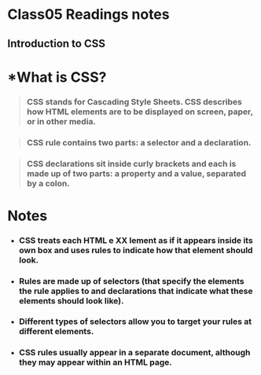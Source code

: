 # Class05 Readings notes

## **Introduction to CSS**


# *What is CSS?
> ### CSS stands for Cascading Style Sheets. CSS describes how HTML elements are to be displayed on screen, paper, or in other media. ###

> ### CSS rule contains two parts: a selector and a declaration.

> ### CSS declarations sit inside curly brackets and each is made up of two parts: a property and a value, separated by a colon.

# **Notes**
- ### CSS treats each HTML e XX lement as if it appears inside its own box and uses rules to indicate how that element should look. ###
- ### Rules are made up of selectors (that specify the elements the rule applies to and declarations that indicate what these elements should look like). ###
- ### Different types of selectors allow you to target your rules at different elements. ###
- ### CSS rules usually appear in a separate document, although they may appear within an HTML page. ###

